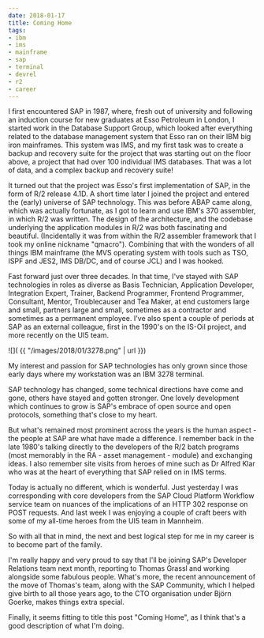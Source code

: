```yaml
---
date: 2018-01-17
title: Coming Home
tags:
- ibm
- ims
- mainframe
- sap
- terminal
- devrel
- r2
- career
---
```


I first encountered SAP in 1987, where, fresh out of university and following an induction course for new graduates at Esso Petroleum in London, I started work in the Database Support Group, which looked after everything related to the database management system that Esso ran on their IBM big iron mainframes. This system was IMS, and my first task was to create a backup and recovery suite for the project that was starting out on the floor above, a project that had  over 100 individual IMS databases. That was a lot of data, and a complex backup and recovery suite! 

It turned out that the project was Esso's first implementation of SAP, in the form of R/2 release 4.1D. A short time later I joined the project and entered the (early) universe of SAP technology. This was before ABAP came along, which was actually fortunate, as I got to learn and use IBM's 370 assembler, in which R/2 was written. The design of the architecture, and the codebase underlying the application modules in R/2 was both fascinating and beautiful. (Incidentally it was from within the R/2 assembler framework that I took my online nickname "qmacro"). Combining that with the wonders of all things IBM mainframe (the MVS operating system with tools such as TSO, ISPF and JES2, IMS DB/DC, and of course JCL) and I was hooked. 

Fast forward just over three decades. In that time, I've stayed with SAP technologies in roles as diverse as Basis Technician, Application Developer, Integration Expert, Trainer, Backend Programmer, Frontend Programmer, Consultant, Mentor, Troublecauser and Tea Maker, at end customers large and small, partners large and small, sometimes as a contractor and sometimes as a permanent employee. I've also spent a couple of periods at SAP as an external colleague, first in the 1990's on the IS-Oil project, and more recently on the UI5 team. 

![]( {{ "/images/2018/01/3278.png" | url }})

My interest and passion for SAP technologies has only grown since those early days where my workstation was an IBM 3278 terminal. 

SAP technology has changed, some technical directions have come and gone, others have stayed and gotten stronger. One lovely development which continues to grow is SAP's embrace of open source and open protocols, something that's close to my heart. 

But what's remained most prominent across the years is the human aspect - the people at SAP are what have made a difference. I remember back in the late 1980's talking directly to the developers of the R/2 batch programs (most memorably in the RA - asset management - module) and exchanging ideas. I also remember site visits from heroes of mine such as Dr Alfred Klar who was at the heart of everything that SAP relied on in IMS terms. 

Today is actually no different, which is wonderful. Just yesterday I was corresponding with core developers from the SAP Cloud Platform Workflow service team on nuances of the implications of an HTTP 302 response on POST requests. And last week I was enjoying a couple of craft beers with some of my all-time heroes from the UI5 team in Mannheim. 

So with all that in mind, the next and best logical step for me in my career is to become part of the family. 

I'm really happy and very proud to say that I'll be joining SAP's Developer Relations team next month, reporting to Thomas Grassl and working alongside some fabulous people. What's more, the recent announcement of the move of Thomas's team, along with the SAP Community, which I helped give birth to all those years ago, to the CTO organisation under Björn Goerke, makes things extra special.

Finally, it seems fitting to title this post "Coming Home", as I think that's a good description of what I'm doing.
